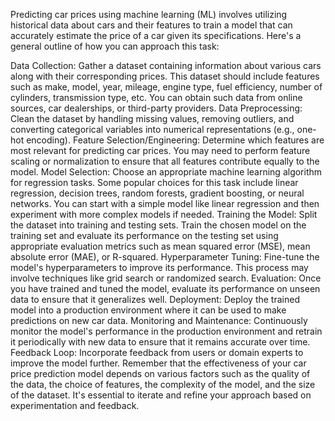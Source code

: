 Predicting car prices using machine learning (ML) involves utilizing historical data about cars and their features to train a model that can accurately estimate the price of a car given its specifications. Here's a general outline of how you can approach this task:

Data Collection: Gather a dataset containing information about various cars along with their corresponding prices. This dataset should include features such as make, model, year, mileage, engine type, fuel efficiency, number of cylinders, transmission type, etc. You can obtain such data from online sources, car dealerships, or third-party providers.
Data Preprocessing: Clean the dataset by handling missing values, removing outliers, and converting categorical variables into numerical representations (e.g., one-hot encoding).
Feature Selection/Engineering: Determine which features are most relevant for predicting car prices. You may need to perform feature scaling or normalization to ensure that all features contribute equally to the model.
Model Selection: Choose an appropriate machine learning algorithm for regression tasks. Some popular choices for this task include linear regression, decision trees, random forests, gradient boosting, or neural networks. You can start with a simple model like linear regression and then experiment with more complex models if needed.
Training the Model: Split the dataset into training and testing sets. Train the chosen model on the training set and evaluate its performance on the testing set using appropriate evaluation metrics such as mean squared error (MSE), mean absolute error (MAE), or R-squared.
Hyperparameter Tuning: Fine-tune the model's hyperparameters to improve its performance. This process may involve techniques like grid search or randomized search.
Evaluation: Once you have trained and tuned the model, evaluate its performance on unseen data to ensure that it generalizes well.
Deployment: Deploy the trained model into a production environment where it can be used to make predictions on new car data.
Monitoring and Maintenance: Continuously monitor the model's performance in the production environment and retrain it periodically with new data to ensure that it remains accurate over time.
Feedback Loop: Incorporate feedback from users or domain experts to improve the model further.
Remember that the effectiveness of your car price prediction model depends on various factors such as the quality of the data, the choice of features, the complexity of the model, and the size of the dataset. It's essential to iterate and refine your approach based on experimentation and feedback.






